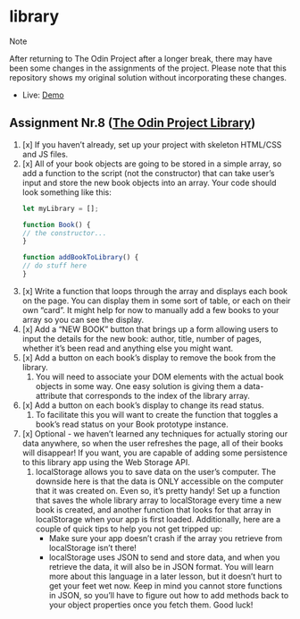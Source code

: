 # library

> [!NOTE]
> After returning to The Odin Project after a longer break, there may have been some changes in the assignments of the project. Please note that this repository shows my original solution without incorporating these changes.

* Live: [Demo](https://joecrumbs.github.io/library/)

## Assignment Nr.8 ([The Odin Project Library](https://www.theodinproject.com/lessons/node-path-javascript-library))
1. [x] If you haven’t already, set up your project with skeleton HTML/CSS and JS files.
1. [x] All of your book objects are going to be stored in a simple array, so add a function to the script (not the constructor) that can take user’s input and store the new book objects into an array. Your code should look something like this:
    ```javascript
    let myLibrary = [];

    function Book() {
    // the constructor...
    }

    function addBookToLibrary() {
    // do stuff here
    }
    ```
1. [x] Write a function that loops through the array and displays each book on the page. You can display them in some sort of table, or each on their own “card”. It might help for now to manually add a few books to your array so you can see the display.
1. [x] Add a “NEW BOOK” button that brings up a form allowing users to input the details for the new book: author, title, number of pages, whether it’s been read and anything else you might want.
1. [x] Add a button on each book’s display to remove the book from the library.
    1. You will need to associate your DOM elements with the actual book objects in some way. One easy solution is giving them a data-attribute that corresponds to the index of the library array.
6. [x] Add a button on each book’s display to change its read status.
    1. To facilitate this you will want to create the function that toggles a book’s read status on your Book prototype instance.
1. [x] Optional - we haven’t learned any techniques for actually storing our data anywhere, so when the user refreshes the page, all of their books will disappear! If you want, you are capable of adding some persistence to this library app using the Web Storage API.
    1. localStorage allows you to save data on the user’s computer. The downside here is that the data is ONLY accessible on the computer that it was created on. Even so, it’s pretty handy! Set up a function that saves the whole library array to localStorage every time a new book is created, and another function that looks for that array in localStorage when your app is first loaded. Additionally, here are a couple of quick tips to help you not get tripped up:
        * Make sure your app doesn’t crash if the array you retrieve from localStorage isn’t there!
        * localStorage uses JSON to send and store data, and when you retrieve the data, it will also be in JSON format. You will learn more about this language in a later lesson, but it doesn’t hurt to get your feet wet now. Keep in mind you cannot store functions in JSON, so you’ll have to figure out how to add methods back to your object properties once you fetch them. Good luck!